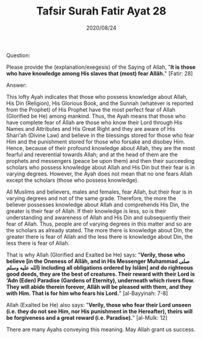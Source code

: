 ﻿---
layout: post
title: "Tafsir Surah Fatir Ayat 28"
publisher: "alsalafiyyah@icloud.com, salafiyyah@outlook.sa"
source: "Majmu' Fatawa wa Maqalat 5/48"
hijri: Muharram 5, 1442 AH
date: 2020/08/24
category: ["tafsir", quran]
shaykhs: Shaykh Ibn Baz
---

Question: 

Please provide the (explanation/exegesis) of the Saying of Allah, "**It is those who have knowledge among His slaves that (most) fear Allâh.**" [Fatir: 28]

Answer:

This lofty Ayah indicates that those who possess knowledge about Allah, His Din (Religion), His Glorious Book, and the Sunnah (whatever is reported from the Prophet) of His Prophet have the most perfect fear of Allah (Glorified be He) among mankind. Thus, the Ayah means that those who have complete fear of Allah are those who know their Lord through His Names and Attributes and His Great Right and they are aware of His Shari‘ah (Divine Law) and believe in the blessings stored for those who fear Him and the punishment stored for those who forsake and disobey Him. Hence, because of their profound knowledge about Allah, they are the most fearful and reverential towards Allah; and at the head of them are the prophets and messengers (peace be upon them) and then their succeeding scholars who possess knowledge about Allah and His Din but their fear is in varying degrees. However, the Ayah does not mean that no one fears Allah except the scholars (those who possess knowledge). 

All Muslims and believers, males and females, fear Allah, but their fear is in varying degrees and not of the same grade. Therefore, the more the believer possesses knowledge about Allah and comprehends His Din, the greater is their fear of Allah. If their knowledge is less, so is their understanding and awareness of Allah and His Din and subsequently their fear of Allah. Thus, people are of varying degrees in this matter and so are the scholars as already stated. The more there is knowledge about Din, the greater there is fear of Allah and the less there is knowledge about Din, the less there is fear of Allah.

That is why Allah (Glorified and Exalted be He) says: "**Verily, those who believe [in the Oneness of Allâh, and in His Messenger Muhammad صلى الله عليه وسلم) including all obligations ordered by Islâm] and do righteous good deeds, they are the best of creatures. Their reward with their Lord is ‘Adn (Eden) Paradise (Gardens of Eternity), underneath which rivers flow. They will abide therein forever, Allâh will be pleased with them, and they with Him. That is for him who fears his Lord.**" [al-Bayyinah: 7-8]

Allah (Exalted be He) also says: "**Verily, those who fear their Lord unseen (i.e. they do not see Him, nor His punishment in the Hereafter), theirs will be forgiveness and a great reward (i.e. Paradise).**" [al-Mulk: 12]

There are many Ayahs conveying this meaning. May Allah grant us success.
